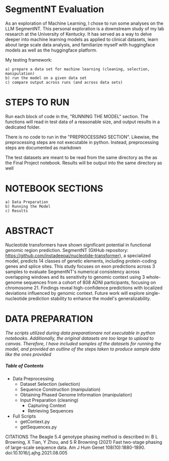 # SegmentNT Evaluation
As an exploration of Machine Learning, I chose to run some analyses on the LLM SegmentNT. This personal exploration is a downstream study of my lab research at the University of Kentucky. It has served as a way to delve deeper into machine learning models as applied to clinical datasets, learn about large scale data analysis, and familiarize myself with huggingface models as well as the huggingface platform.

My testing framework: 

    a) prepare a data set for machine learning (cleaning, selection, manipulation)
    b) run the model on a given data set
    c) compare output across runs (and across data sets)

# STEPS TO RUN

Run each block of code in the, "RUNNING THE MODEL" section. The functions will read in test data of a reasonable size, and output results in a dedicated folder.

There is no code to run in the "PREPROCESSING SECTION". Likewise, the preprocessing steps are not executable in python. Instead, preprocessing steps are documented as markdown

The test datasets are meant to be read from the same directory as the as the Final Project notebook. Results will be output into the same directory as well

# NOTEBOOK SECTIONS
    a) Data Preparation
    b) Running the Model
    c) Results

# ABSTRACT
Nucleotide transformers have shown significant potential in functional genomic region prediction. SegmentNT (GitHub repository: https://github.com/instadeepai/nucleotide-transformer), a specialized model, predicts 14 classes of genetic elements, including protein-coding genes and splice sites. This study focuses on exon predictions across 3 samples to evaluate SegmentNT's numerical consistency across overlapping windows and its sensitivity to genomic context using 3 whole-genome sequences from a cohort of 808 ADNI participants, focusing on chromosome 21. Findings reveal high-confidence predictions with localized deviations influenced by genomic context. Future work will explore single-nucleotide prediction stability to enhance the model's generalizability.

# DATA PREPARATION
*The scripts utilized during data preparationare not executable in python notebooks. Additionally, the original datasets are too large to upload to canvas. Therefore, I have included samples of the datasets for running the model, and provided an outline of the steps taken to produce sample data like the ones provided*

##### Table of Contents 
* Data Preprocessing
   - Dataset Selection (selection)
   - Sequence Construction (manipulation)
   - Obtaining Phased Genome Information (manipulation)
   - Input Preparation (cleaning)
       - Capturing Context
       - Retrieving Sequences
* Full Scripts
   - getContext.py
   - getSequences.py

CITATIONS
The Beagle 5.4 genotype phasing method is described in:
B L Browning, X Tian, Y Zhou, and S R Browning (2021) Fast two-stage phasing of large-scale sequence data. Am J Hum Genet 108(10):1880-1890. doi:10.1016/j.ajhg.2021.08.005


